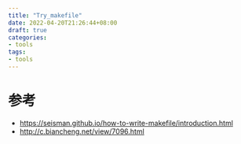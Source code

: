 ```yaml
---
title: "Try_makefile"
date: 2022-04-20T21:26:44+08:00
draft: true
categories:
- tools
tags: 
- tools
---
```




# 参考
* https://seisman.github.io/how-to-write-makefile/introduction.html
* http://c.biancheng.net/view/7096.html